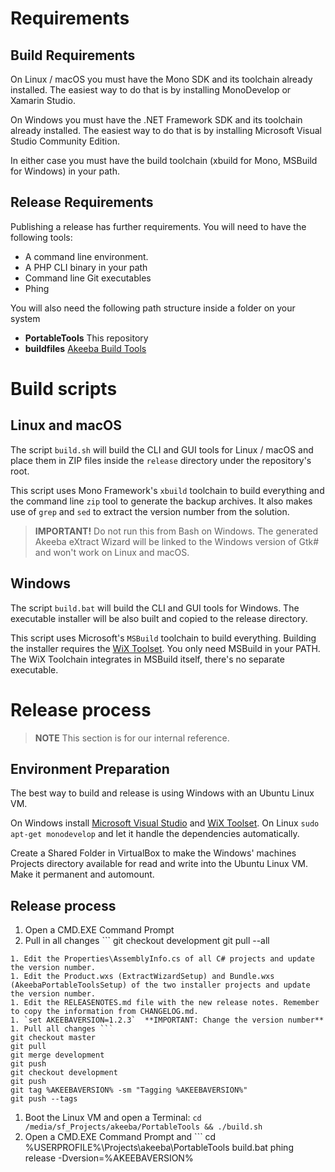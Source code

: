 # Requirements

## Build Requirements

On Linux / macOS you must have the Mono SDK and its toolchain already installed. The easiest way to do that is by installing MonoDevelop or Xamarin Studio.

On Windows you must have the .NET Framework SDK and its toolchain already installed. The easiest way to do that is by installing Microsoft Visual Studio Community Edition.

In either case you must have the build toolchain (xbuild for Mono, MSBuild for Windows) in your path.

## Release Requirements

Publishing a release has further requirements. You will need to have the following tools:

* A command line environment.
* A PHP CLI binary in your path
* Command line Git executables
* Phing

You will also need the following path structure inside a folder on your system

* **PortableTools** This repository
* **buildfiles** [Akeeba Build Tools](https://github.com/akeeba/buildfiles)

# Build scripts

## Linux and macOS

The script `build.sh` will build the CLI and GUI tools for Linux / macOS and place them in ZIP files inside the `release` directory under the repository's root.

This script uses Mono Framework's `xbuild` toolchain to build everything and the command line `zip` tool to generate the backup archives. It also makes use of `grep` and `sed` to extract the version number from the solution.

> **IMPORTANT!** Do not run this from Bash on Windows. The generated Akeeba eXtract Wizard will be linked to the Windows version of Gtk# and won't work on Linux and macOS.

## Windows

The script `build.bat` will build the CLI and GUI tools for Windows. The executable installer will be also built and copied to the release directory.

This script uses Microsoft's `MSBuild` toolchain to build everything. Building the installer requires the [WiX Toolset](http://wixtoolset.org/). You only need MSBuild in your PATH. The WiX Toolchain integrates in MSBuild itself, there's no separate executable.

# Release process

> **NOTE** This section is for our internal reference.

## Environment Preparation

The best way to build and release is using Windows with an Ubuntu Linux VM. 

On Windows install [Microsoft Visual Studio](https://www.visualstudio.com/vs/community/) and [WiX Toolset](http://wixtoolset.org/). On Linux `sudo apt-get monodevelop` and let it handle the dependencies automatically.

Create a Shared Folder in VirtualBox to make the Windows' machines Projects directory available for read and write into the Ubuntu Linux VM. Make it permanent and automount.

## Release process

1. Open a CMD.EXE Command Prompt
1. Pull in all changes ```
git checkout development
git pull --all
```
1. Edit the Properties\AssemblyInfo.cs of all C# projects and update the version number.
1. Edit the Product.wxs (ExtractWizardSetup) and Bundle.wxs (AkeebaPortableToolsSetup) of the two installer projects and update the version number.
1. Edit the RELEASENOTES.md file with the new release notes. Remember to copy the information from CHANGELOG.md.
1. `set AKEEBAVERSION=1.2.3`  **IMPORTANT: Change the version number**
1. Pull all changes ```
git checkout master
git pull
git merge development
git push
git checkout development
git push
git tag %AKEEBAVERSION% -sm "Tagging %AKEEBAVERSION%"
git push --tags
```
1. Boot the Linux VM and open a Terminal: `cd /media/sf_Projects/akeeba/PortableTools && ./build.sh`
1. Open a CMD.EXE Command Prompt and ```
cd %USERPROFILE%\Projects\akeeba\PortableTools
build.bat
phing release -Dversion=%AKEEBAVERSION%
```

